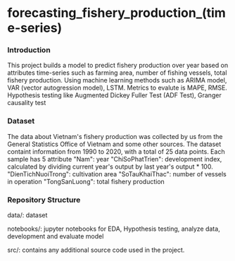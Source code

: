 # forecasting_fishery_production_(time-series)

### Introduction
This project builds a model to predict fishery production over year based on attributes time-series such as farming area, number of fishing vessels, total fishery production. 
Using machine learning methods such as ARIMA model, VAR (vector autogression model), LSTM. Metrics to evalute is MAPE, RMSE. Hypothesis testing like Augmented Dickey Fuller Test (ADF Test), Granger causality test

### Dataset
The data about Vietnam's fishery production was collected by us from the General Statistics Office of Vietnam and some other sources.
The dataset containt information from 1990 to 2020, with a total of 25 data points.
Each sample has 5 attribute
"Nam": year
"ChiSoPhatTrien": development index, calculated by dividing current year's output by last year's output * 100.
"DienTichNuoiTrong":  cultivation area
"SoTauKhaiThac": number of vessels in operation
"TongSanLuong": total fishery production

### Repository Structure
data/: dataset

notebooks/: jupyter notebooks for EDA, Hypothesis testing, analyze data, development and evaluate model 

src/: contains any additional source code used in the project.










